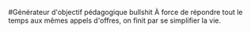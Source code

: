 #Générateur d'objectif pédagogique bullshit
À force de répondre tout le temps aux mêmes appels d'offres, on finit par se simplifier la vie. 
